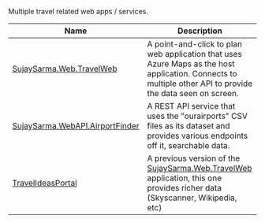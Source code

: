 Multiple travel related web apps / services.

Name | Description
-----|---------------
[SujaySarma.Web.TravelWeb](/SujaySarma.Web.TravelWeb) | A point-and-click to plan web application that uses Azure Maps as the host application. Connects to multiple other API to provide the data seen on screen.
[SujaySarma.WebAPI.AirportFinder](/SujaySarma.WebAPI.AirportFinder) | A REST API service that uses the "ourairports" CSV files as its dataset and provides various endpoints off it, searchable data.
[TravelIdeasPortal](/TravelIdeasPortal) | A previous version of the [SujaySarma.Web.TravelWeb](/SujaySarma.Web.TravelWeb) application, this one provides richer data (Skyscanner, Wikipedia, etc)
